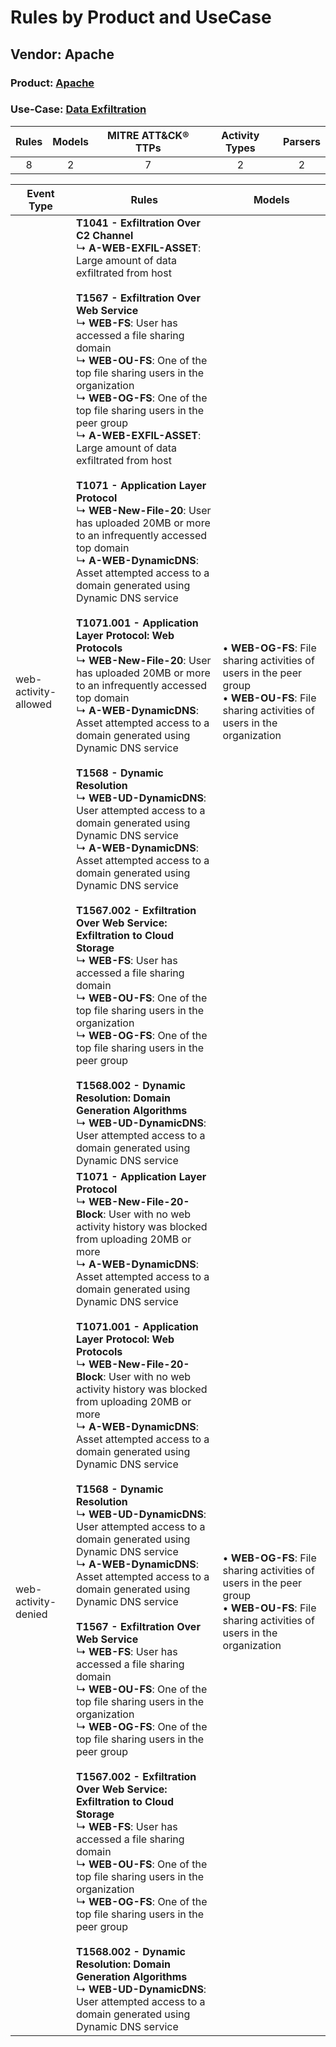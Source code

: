 Rules by Product and UseCase
============================
Vendor: Apache
--------------
### Product: [Apache](../ds_apache_apache.md)
### Use-Case: [Data Exfiltration](../../../../UseCases/uc_data_exfiltration.md)

| Rules | Models | MITRE ATT&CK® TTPs | Activity Types | Parsers |
|:-----:|:------:|:------------------:|:--------------:|:-------:|
|   8   |   2    |         7          |       2        |    2    |

| Event Type    | Rules    | Models    |
| ---- | ---- | ---- |
| web-activity-allowed | <b>T1041 - Exfiltration Over C2 Channel</b><br> ↳ <b>A-WEB-EXFIL-ASSET</b>: Large amount of data exfiltrated from host<br><br><b>T1567 - Exfiltration Over Web Service</b><br> ↳ <b>WEB-FS</b>: User has accessed a file sharing domain<br> ↳ <b>WEB-OU-FS</b>: One of the top file sharing users in the organization<br> ↳ <b>WEB-OG-FS</b>: One of the top file sharing users in the peer group<br> ↳ <b>A-WEB-EXFIL-ASSET</b>: Large amount of data exfiltrated from host<br><br><b>T1071 - Application Layer Protocol</b><br> ↳ <b>WEB-New-File-20</b>: User has uploaded 20MB or more to an infrequently accessed top domain<br> ↳ <b>A-WEB-DynamicDNS</b>: Asset attempted access to a domain generated using Dynamic DNS service<br><br><b>T1071.001 - Application Layer Protocol: Web Protocols</b><br> ↳ <b>WEB-New-File-20</b>: User has uploaded 20MB or more to an infrequently accessed top domain<br> ↳ <b>A-WEB-DynamicDNS</b>: Asset attempted access to a domain generated using Dynamic DNS service<br><br><b>T1568 - Dynamic Resolution</b><br> ↳ <b>WEB-UD-DynamicDNS</b>: User attempted access to a domain generated using Dynamic DNS service<br> ↳ <b>A-WEB-DynamicDNS</b>: Asset attempted access to a domain generated using Dynamic DNS service<br><br><b>T1567.002 - Exfiltration Over Web Service: Exfiltration to Cloud Storage</b><br> ↳ <b>WEB-FS</b>: User has accessed a file sharing domain<br> ↳ <b>WEB-OU-FS</b>: One of the top file sharing users in the organization<br> ↳ <b>WEB-OG-FS</b>: One of the top file sharing users in the peer group<br><br><b>T1568.002 - Dynamic Resolution: Domain Generation Algorithms</b><br> ↳ <b>WEB-UD-DynamicDNS</b>: User attempted access to a domain generated using Dynamic DNS service |  • <b>WEB-OG-FS</b>: File sharing activities of users in the peer group<br> • <b>WEB-OU-FS</b>: File sharing activities of users in the organization |
| web-activity-denied  | <b>T1071 - Application Layer Protocol</b><br> ↳ <b>WEB-New-File-20-Block</b>: User with no web activity history was blocked from uploading 20MB or more<br> ↳ <b>A-WEB-DynamicDNS</b>: Asset attempted access to a domain generated using Dynamic DNS service<br><br><b>T1071.001 - Application Layer Protocol: Web Protocols</b><br> ↳ <b>WEB-New-File-20-Block</b>: User with no web activity history was blocked from uploading 20MB or more<br> ↳ <b>A-WEB-DynamicDNS</b>: Asset attempted access to a domain generated using Dynamic DNS service<br><br><b>T1568 - Dynamic Resolution</b><br> ↳ <b>WEB-UD-DynamicDNS</b>: User attempted access to a domain generated using Dynamic DNS service<br> ↳ <b>A-WEB-DynamicDNS</b>: Asset attempted access to a domain generated using Dynamic DNS service<br><br><b>T1567 - Exfiltration Over Web Service</b><br> ↳ <b>WEB-FS</b>: User has accessed a file sharing domain<br> ↳ <b>WEB-OU-FS</b>: One of the top file sharing users in the organization<br> ↳ <b>WEB-OG-FS</b>: One of the top file sharing users in the peer group<br><br><b>T1567.002 - Exfiltration Over Web Service: Exfiltration to Cloud Storage</b><br> ↳ <b>WEB-FS</b>: User has accessed a file sharing domain<br> ↳ <b>WEB-OU-FS</b>: One of the top file sharing users in the organization<br> ↳ <b>WEB-OG-FS</b>: One of the top file sharing users in the peer group<br><br><b>T1568.002 - Dynamic Resolution: Domain Generation Algorithms</b><br> ↳ <b>WEB-UD-DynamicDNS</b>: User attempted access to a domain generated using Dynamic DNS service    |  • <b>WEB-OG-FS</b>: File sharing activities of users in the peer group<br> • <b>WEB-OU-FS</b>: File sharing activities of users in the organization |